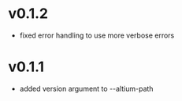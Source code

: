 # v0.1.2

- fixed error handling to use more verbose errors

# v0.1.1

- added version argument to --altium-path
